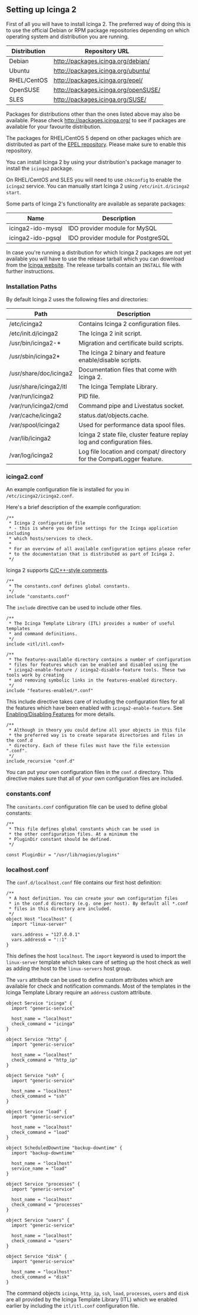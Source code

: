 ## <a id="setting-up-icinga2"></a> Setting up Icinga 2

First of all you will have to install Icinga 2. The preferred way of doing this
is to use the official Debian or RPM package repositories depending on which
operating system and distribution you are running.

  Distribution            | Repository URL
  ------------------------|---------------------------
  Debian                  | http://packages.icinga.org/debian/
  Ubuntu                  | http://packages.icinga.org/ubuntu/
  RHEL/CentOS             | http://packages.icinga.org/epel/
  OpenSUSE                | http://packages.icinga.org/openSUSE/
  SLES                    | http://packages.icinga.org/SUSE/

Packages for distributions other than the ones listed above may also be
available. Please check http://packages.icinga.org/ to see if packages
are available for your favourite distribution.

The packages for RHEL/CentOS 5 depend on other packages which are distributed
as part of the [EPEL repository](http://fedoraproject.org/wiki/EPEL). Please
make sure to enable this repository.

You can install Icinga 2 by using your distribution's package manager
to install the `icinga2` package.

On RHEL/CentOS and SLES you will need to use `chkconfig` to enable the
`icinga2` service. You can manually start Icinga 2 using `/etc/init.d/icinga2 start`.

Some parts of Icinga 2's functionality are available as separate packages:

  Name                    | Description
  ------------------------|--------------------------------
  icinga2-ido-mysql       | IDO provider module for MySQL
  icinga2-ido-pgsql       | IDO provider module for PostgreSQL

In case you're running a distribution for which Icinga 2 packages are
not yet available you will have to use the release tarball which you
can download from the [Icinga website](https://www.icinga.org/). The
release tarballs contain an `INSTALL` file with further instructions.

### <a id="installation-paths"></a> Installation Paths

By default Icinga 2 uses the following files and directories:

  Path                                | Description
  ------------------------------------|------------------------------------
  /etc/icinga2                        | Contains Icinga 2 configuration files.
  /etc/init.d/icinga2                 | The Icinga 2 init script.
  /usr/bin/icinga2-*                  | Migration and certificate build scripts.
  /usr/sbin/icinga2*                  | The Icinga 2 binary and feature enable/disable scripts.
  /usr/share/doc/icinga2              | Documentation files that come with Icinga 2.
  /usr/share/icinga2/itl              | The Icinga Template Library.
  /var/run/icinga2                    | PID file.
  /var/run/icinga2/cmd                | Command pipe and Livestatus socket.
  /var/cache/icinga2                  | status.dat/objects.cache.
  /var/spool/icinga2                  | Used for performance data spool files.
  /var/lib/icinga2                    | Icinga 2 state file, cluster feature replay log and configuration files.
  /var/log/icinga2                    | Log file location and compat/ directory for the CompatLogger feature.

### <a id="icinga2-conf"></a> icinga2.conf

An example configuration file is installed for you in `/etc/icinga2/icinga2.conf`.

Here's a brief description of the example configuration:

    /**
     * Icinga 2 configuration file
     * - this is where you define settings for the Icinga application including
     * which hosts/services to check.
     *
     * For an overview of all available configuration options please refer
     * to the documentation that is distributed as part of Icinga 2.
     */

Icinga 2 supports [C/C++-style comments](#comments).

    /**
     * The constants.conf defines global constants.
     */
    include "constants.conf"

The `include` directive can be used to include other files.

    /**
     * The Icinga Template Library (ITL) provides a number of useful templates
     * and command definitions.
     */
    include <itl/itl.conf>

    /**
     * The features-available directory contains a number of configuration
     * files for features which can be enabled and disabled using the
     * icinga2-enable-feature / icinga2-disable-feature tools. These two tools work by creating
     * and removing symbolic links in the features-enabled directory.
     */
    include "features-enabled/*.conf"

This include directive takes care of including the configuration files for all
the features which have been enabled with `icinga2-enable-feature`. See
[Enabling/Disabling Features](#features) for more details.

    /**
     * Although in theory you could define all your objects in this file
     * the preferred way is to create separate directories and files in the conf.d
     * directory. Each of these files must have the file extension ".conf".
     */
    include_recursive "conf.d"

You can put your own configuration files in the `conf.d` directory. This
directive makes sure that all of your own configuration files are included.

### <a id="constants-conf"></a> constants.conf

The `constants.conf` configuration file can be used to define global constants:

    /**
     * This file defines global constants which can be used in
     * the other configuration files. At a minimum the
     * PluginDir constant should be defined.
     */

    const PluginDir = "/usr/lib/nagios/plugins"

### <a id="localhost-conf"></a> localhost.conf

The `conf.d/localhost.conf` file contains our first host definition:

    /**
     * A host definition. You can create your own configuration files
     * in the conf.d directory (e.g. one per host). By default all *.conf
     * files in this directory are included.
     */
    object Host "localhost" {
      import "linux-server"

      vars.address = "127.0.0.1"
      vars.address6 = "::1"
    }

This defines the host `localhost`. The `import` keyword is used to import
the `linux-server` template which takes care of setting up the host check
as well as adding the host to the `linux-servers` host group. 

The `vars` attribute can be used to define custom attributes which are available
for check and notification commands. Most of the templates in the Icinga
Template Library require an `address` custom attribute.

    object Service "icinga" {
      import "generic-service"

      host_name = "localhost"
      check_command = "icinga"
    }

    object Service "http" {
      import "generic-service"

      host_name = "localhost"
      check_command = "http_ip"
    }

    object Service "ssh" {
      import "generic-service"

      host_name = "localhost"
      check_command = "ssh"
    }

    object Service "load" {
      import "generic-service"

      host_name = "localhost"
      check_command = "load"
    }

    object ScheduledDowntime "backup-downtime" {
      import "backup-downtime"

      host_name = "localhost"
      service_name = "load"
    }

    object Service "processes" {
      import "generic-service"

      host_name = "localhost"
      check_command = "processes"
    }

    object Service "users" {
      import "generic-service"

      host_name = "localhost"
      check_command = "users"
    }

    object Service "disk" {
      import "generic-service"

      host_name = "localhost"
      check_command = "disk"
    }

The command objects `icinga`, `http_ip`, `ssh`, `load`, `processes`, `users`
and `disk` are all provided by the Icinga Template Library (ITL) which
we enabled earlier by including the `itl/itl.conf` configuration file.
